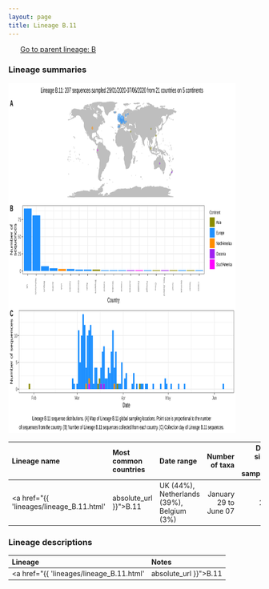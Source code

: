 ```yaml
---
layout: page
title: Lineage B.11
---
```




<p>
<ul class="actions small">
	 <a href="{{ 'lineages/lineage_B.html' | absolute_url }}" class="button special fit">Go to parent lineage: B</a>
</ul>
</p>
<h3> Lineage summaries</h3>

<img src="../assets/images/B.11.svg" alt="B.11 lineage summary figure" width="90%" height="700px" />


| Lineage name | Most common countries | Date range | Number of taxa |  Days since last sampling | Known Travel | Recall value |
|:-----|:-----|:-------|-------:|-------:|:---------|--------:|
| <a href="{{ 'lineages/lineage_B.11.html' | absolute_url }}">B.11</a> | UK (44%), Netherlands (39%), Belgium (3%) | January 29 to June 07 | 207 | 76 | UK to Iceland (1), Netherlands to Ecuador (1) | 0.95 |

<h3>Lineage descriptions</h3>

| Lineage | Notes |
|:-----|:-----|
| <a href="{{ 'lineages/lineage_B.11.html' | absolute_url }}">B.11</a> | European lineage with sequences from the Netherlands, UK, Austria, Slovakia  |

